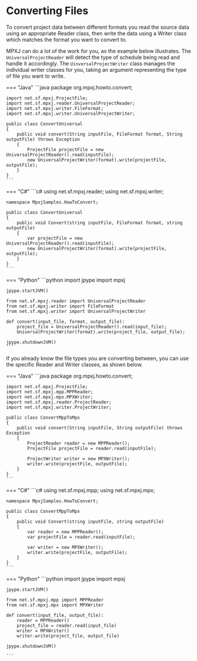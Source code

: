 # Converting Files

To convert project data between different formats you read the source 
data using an appropriate Reader class, then write the data using a Writer
class which matches the format you want to convert to.

MPXJ can do a lot of the work for you, as the example below illustrates. The
`UniversalProjectReader` will detect the type of schedule being read and handle
it accordingly. The `UinversalProjectWriter` class manages the individual
writer classes for you, taking an argument representing the type of file you
want to write.

=== "Java"
	```java
    package org.mpxj.howto.convert;

    import net.sf.mpxj.ProjectFile;
    import net.sf.mpxj.reader.UniversalProjectReader;
    import net.sf.mpxj.writer.FileFormat;
    import net.sf.mpxj.writer.UniversalProjectWriter;

    public class ConvertUniversal
    {
        public void convert(String inputFile, FileFormat format, String outputFile) throws Exception
        {
            ProjectFile projectFile = new UniversalProjectReader().read(inputFile);
            new UniversalProjectWriter(format).write(projectFile, outputFile);
        }
    }
	```

=== "C#"
	```c#
    using net.sf.mpxj.reader;
    using net.sf.mpxj.writer;

    namespace MpxjSamples.HowToConvert;

    public class ConvertUniversal
    {
        public void Convert(string inputFile, FileFormat format, string outputFile)
        {
            var projectFile = new UniversalProjectReader().read(inputFile);
            new UniversalProjectWriter(format).write(projectFile, outputFile);
        }
    }
	```

=== "Python"
	```python
	import jpype
	import mpxj
	
	jpype.startJVM()
	
	from net.sf.mpxj.reader import UniversalProjectReader
	from net.sf.mpxj.writer import FileFormat
	from net.sf.mpxj.writer import UniversalProjectWriter

	def convert(input_file, format, output_file):
		project_file = UniversalProjectReader().read(input_file);
		UniversalProjectWriter(format).write(project_file, output_file);
	
	jpype.shutdownJVM()
	```

If you already know the file types you are converting between,
you can use the specific Reader and Writer classes, as shown below.

=== "Java"
	```java
	package org.mpxj.howto.convert;
	
	import net.sf.mpxj.ProjectFile;
	import net.sf.mpxj.mpp.MPPReader;
	import net.sf.mpxj.mpx.MPXWriter;
	import net.sf.mpxj.reader.ProjectReader;
	import net.sf.mpxj.writer.ProjectWriter;
	
	public class ConvertMppToMpx
	{
	   	public void convert(String inputFile, String outputFile) throws Exception
	   	{
	      	ProjectReader reader = new MPPReader();
	      	ProjectFile projectFile = reader.read(inputFile);
		
	      	ProjectWriter writer = new MPXWriter();
	      	writer.write(projectFile, outputFile);
	   	}
	}
	```

=== "C#"
	```c#
	using net.sf.mpxj.mpp;
	using net.sf.mpxj.mpx;
	
	namespace MpxjSamples.HowToConvert;
	
	public class ConvertMppToMpx
	{
    	public void Convert(string inputFile, string outputFile)
    	{
        	var reader = new MPPReader();
        	var projectFile = reader.read(inputFile);
	
        	var writer = new MPXWriter();
        	writer.write(projectFile, outputFile);
    	}
	}
	```


=== "Python"
	```python
	import jpype
	import mpxj
	
	jpype.startJVM()
	
	from net.sf.mpxj.mpp import MPPReader
	from net.sf.mpxj.mpx import MPXWriter
	
	def convert(input_file, output_file):
		reader = MPPReader()
		project_file = reader.read(input_file)
		writer = MPXWriter()
		writer.write(project_file, output_file)
	
	jpype.shutdownJVM()
	
	```
